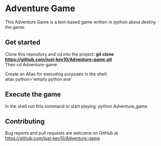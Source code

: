 # Adventure Game 
This Adventure Game is a text-based game written in python about destiny the game.

## Get started
Clone this repository and cd into the project:
**git clone https://github.com/just-kev10/Adventure-game.git**  
Then cd Adventure-game

Create an Alias for executing purposes in the shell:  
alias python='winpty python.exe'

## Execute the game 
In the shell run this command to start playing: python Adventure_game

## Contributing 
Bug reports and pull requests are welcome on GitHub at https://github.com/just-kev10/Adventure-game